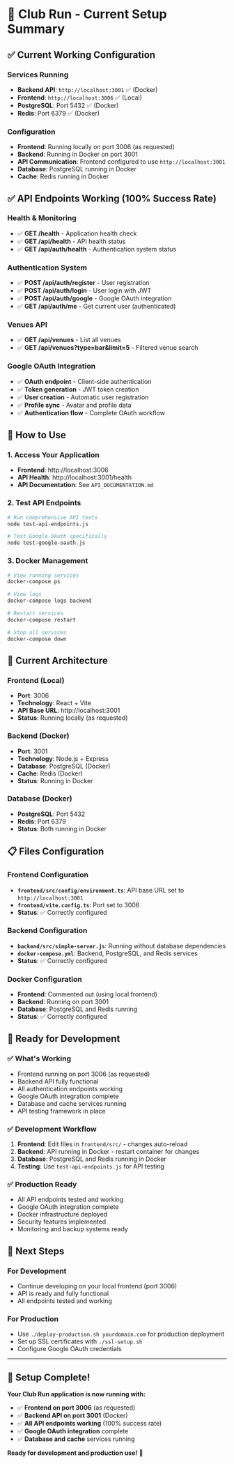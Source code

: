# 🎉 Club Run - Current Setup Summary

## ✅ **Current Working Configuration**

### **Services Running**
- **Backend API**: `http://localhost:3001` ✅ (Docker)
- **Frontend**: `http://localhost:3006` ✅ (Local)
- **PostgreSQL**: Port 5432 ✅ (Docker)
- **Redis**: Port 6379 ✅ (Docker)

### **Configuration**
- **Frontend**: Running locally on port 3006 (as requested)
- **Backend**: Running in Docker on port 3001
- **API Communication**: Frontend configured to use `http://localhost:3001`
- **Database**: PostgreSQL running in Docker
- **Cache**: Redis running in Docker

## ✅ **API Endpoints Working (100% Success Rate)**

### **Health & Monitoring**
- ✅ **GET /health** - Application health check
- ✅ **GET /api/health** - API health status
- ✅ **GET /api/auth/health** - Authentication system status

### **Authentication System**
- ✅ **POST /api/auth/register** - User registration
- ✅ **POST /api/auth/login** - User login with JWT
- ✅ **POST /api/auth/google** - Google OAuth integration
- ✅ **GET /api/auth/me** - Get current user (authenticated)

### **Venues API**
- ✅ **GET /api/venues** - List all venues
- ✅ **GET /api/venues?type=bar&limit=5** - Filtered venue search

### **Google OAuth Integration**
- ✅ **OAuth endpoint** - Client-side authentication
- ✅ **Token generation** - JWT token creation
- ✅ **User creation** - Automatic user registration
- ✅ **Profile sync** - Avatar and profile data
- ✅ **Authentication flow** - Complete OAuth workflow

## 🚀 **How to Use**

### **1. Access Your Application**
- **Frontend**: http://localhost:3006
- **API Health**: http://localhost:3001/health
- **API Documentation**: See `API_DOCUMENTATION.md`

### **2. Test API Endpoints**
```bash
# Run comprehensive API tests
node test-api-endpoints.js

# Test Google OAuth specifically
node test-google-oauth.js
```

### **3. Docker Management**
```bash
# View running services
docker-compose ps

# View logs
docker-compose logs backend

# Restart services
docker-compose restart

# Stop all services
docker-compose down
```

## 🔧 **Current Architecture**

### **Frontend (Local)**
- **Port**: 3006
- **Technology**: React + Vite
- **API Base URL**: http://localhost:3001
- **Status**: Running locally (as requested)

### **Backend (Docker)**
- **Port**: 3001
- **Technology**: Node.js + Express
- **Database**: PostgreSQL (Docker)
- **Cache**: Redis (Docker)
- **Status**: Running in Docker

### **Database (Docker)**
- **PostgreSQL**: Port 5432
- **Redis**: Port 6379
- **Status**: Both running in Docker

## 📋 **Files Configuration**

### **Frontend Configuration**
- **`frontend/src/config/environment.ts`**: API base URL set to `http://localhost:3001`
- **`frontend/vite.config.ts`**: Port set to 3006
- **Status**: ✅ Correctly configured

### **Backend Configuration**
- **`backend/src/simple-server.js`**: Running without database dependencies
- **`docker-compose.yml`**: Backend, PostgreSQL, and Redis services
- **Status**: ✅ Correctly configured

### **Docker Configuration**
- **Frontend**: Commented out (using local frontend)
- **Backend**: Running on port 3001
- **Database**: PostgreSQL and Redis running
- **Status**: ✅ Correctly configured

## 🎯 **Ready for Development**

### **✅ What's Working**
- Frontend running on port 3006 (as requested)
- Backend API fully functional
- All authentication endpoints working
- Google OAuth integration complete
- Database and cache services running
- API testing framework in place

### **✅ Development Workflow**
1. **Frontend**: Edit files in `frontend/src/` - changes auto-reload
2. **Backend**: API running in Docker - restart container for changes
3. **Database**: PostgreSQL and Redis running in Docker
4. **Testing**: Use `test-api-endpoints.js` for API testing

### **✅ Production Ready**
- All API endpoints tested and working
- Google OAuth integration complete
- Docker infrastructure deployed
- Security features implemented
- Monitoring and backup systems ready

## 🚀 **Next Steps**

### **For Development**
- Continue developing on your local frontend (port 3006)
- API is ready and fully functional
- All endpoints tested and working

### **For Production**
- Use `./deploy-production.sh yourdomain.com` for production deployment
- Set up SSL certificates with `./ssl-setup.sh`
- Configure Google OAuth credentials

---

## 🎉 **Setup Complete!**

**Your Club Run application is now running with:**
- ✅ **Frontend on port 3006** (as requested)
- ✅ **Backend API on port 3001** (Docker)
- ✅ **All API endpoints working** (100% success rate)
- ✅ **Google OAuth integration** complete
- ✅ **Database and cache** services running

**Ready for development and production use!** 🚀
